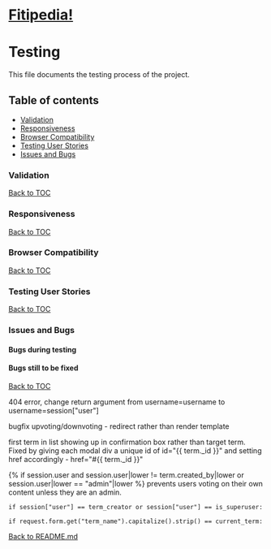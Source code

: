# **[Fitipedia!](https://fitipedia.herokuapp.com)**

# Testing

This file documents the testing process of the project.

## Table of contents

* [Validation](#validation)
* [Responsiveness](#responsiveness)
* [Browser Compatibility](#browser-compatibility)
* [Testing User Stories](#testing-user-stories)
* [Issues and Bugs](#issues-and-bugs)

### Validation

[Back to TOC](#table-of-contents)

### Responsiveness

[Back to TOC](#table-of-contents)

### Browser Compatibility

[Back to TOC](#table-of-contents)

### Testing User Stories

[Back to TOC](#table-of-contents)

### Issues and Bugs

#### Bugs during testing


#### Bugs still to be fixed

[Back to TOC](#table-of-contents)

404 error, change return argument from username=username to username=session["user"]

bugfix upvoting/downvoting - redirect rather than render template

first term in list showing up in confirmation box rather than target term. Fixed by giving each modal div a unique id of id="{{ term._id }}" and setting href accordingly - href="#{{ term._id }}"

{% if session.user and session.user|lower != term.created_by|lower or session.user|lower == "admin"|lower %}
prevents users voting on their own content unless they are an admin.


`if session["user"] == term_creator or session["user"] == is_superuser:`

`if request.form.get("term_name").capitalize().strip() == current_term:`

[Back to README.md](README.md)